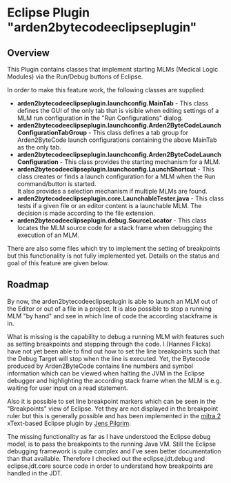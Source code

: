 Eclipse Plugin "arden2bytecodeeclipseplugin"
============================================

Overview
--------

This Plugin contains classes that implement starting MLMs 
(Medical Logic Modules) via the Run/Debug buttons of Eclipse.

In order to make this feature work, the following classes are
supplied:

* **arden2bytecodeeclipseplugin.launchconfig.MainTab** - 
  This class defines the GUI of the only tab that is visible
  when editing settings of a MLM run configuration in the 
  "Run Configurations" dialog.
* **arden2bytecodeeclipseplugin.launchconfig.Arden2ByteCodeLaunchConfigurationTabGroup** - 
  This class defines a tab group for Arden2ByteCode launch 
  configurations containing the above MainTab as the only 
  tab.
* **arden2bytecodeeclipseplugin.launchconfig.Arden2ByteCodeLaunchConfiguration** -
  This class provides the starting mechanism for a MLM.
* **arden2bytecodeeclipseplugin.launchconfig.LaunchShortcut** - 
  This class creates or finds a launch configuration 
  for a MLM when the Run command/button is started.  
  It also provides a selection mechanism if multiple MLMs
  are found.
* **arden2bytecodeeclipseplugin.core.LaunchableTester.java** -
  This class tests if a given file or an editor content is
  a launchable MLM. The decision is made according to the
  file extension.
* **arden2bytecodeeclipseplugin.debug.SourceLocator** - 
  This class locates the MLM source code for a stack
  frame when debugging the execution of an MLM.

There are also some files which try to implement the setting
of breakpoints but this functionality is not fully 
implemented yet. Details on the status and goal of this
feature are given below.
  
Roadmap
-------

By now, the arden2bytecodeeclipseplugin is able to launch 
an MLM out of the Editor or out of a file in a project.
It is also possible to stop a running MLM "by hand" and
see in which line of code the according stackframe is in.

What is missing is the capability to debug a running MLM
with features such as setting breakpoints and stepping 
through the code. I (Hannes Flicka) have not yet been able
to find out how to set the line breakpoints such that the
Debug Target will stop when the line is executed.
Yet, the Bytecode produced by Arden2ByteCode contains line
numbers and symbol information which can be viewed when
halting the JVM in the Eclipse debugger and highlighting 
the according stack frame when the MLM is e.g. waiting for 
user input on a read statement.

Also it is possible to set line breakpoint markers which 
can be seen in the "Breakpoints" view of Eclipse. Yet they
are not displayed in the breakpoint ruler but this is 
generally possible and has been implemented in the 
[mitra 2](http://jpilgrim.github.com/mitra2/) 
xText-based Eclipse plugin by 
[Jens Pilgrim](http://jevopisdeveloperblog.blogspot.de/).

The missing functionality as far as I have understood the
Eclipse debug model, is to pass the breakpoints to the
running Java VM. Still the Eclipse debugging framework is
quite complex and I've seen better documentation than that
available. Therefore I checked out the eclipse.jdt.debug
and eclipse.jdt.core source code in order to understand
how breakpoints are handled in the JDT.

